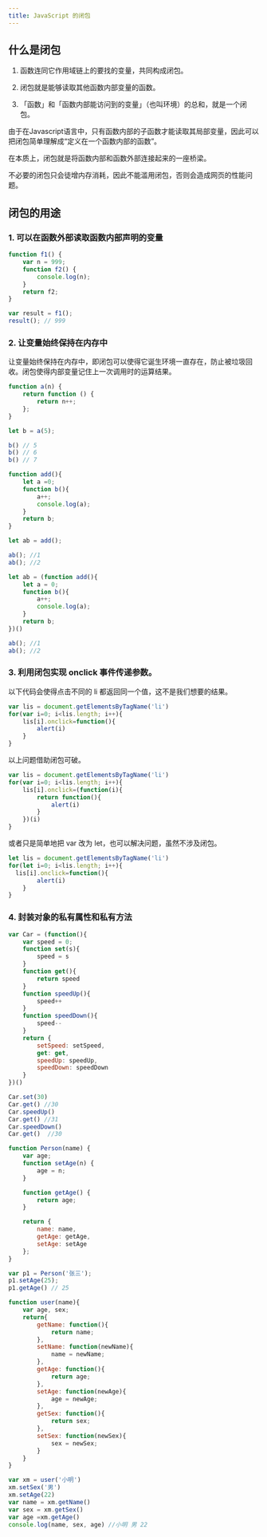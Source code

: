 ```yaml
---
title: JavaScript 的闭包
---
```


## 什么是闭包

1. 函数连同它作用域链上的要找的变量，共同构成闭包。

2. 闭包就是能够读取其他函数内部变量的函数。

3. 「函数」和「函数内部能访问到的变量」（也叫环境）的总和，就是一个闭包。

由于在Javascript语言中，只有函数内部的子函数才能读取其局部变量，因此可以把闭包简单理解成“定义在一个函数内部的函数”。

在本质上，闭包就是将函数内部和函数外部连接起来的一座桥梁。

不必要的闭包只会徒增内存消耗，因此不能滥用闭包，否则会造成网页的性能问题。

## 闭包的用途

### 1. 可以在函数外部读取函数内部声明的变量

```javascript
function f1() {
    var n = 999;
    function f2() {
        console.log(n);
    }
    return f2;
}

var result = f1();
result(); // 999
```

### 2. 让变量始终保持在内存中

让变量始终保持在内存中，即闭包可以使得它诞生环境一直存在，防止被垃圾回收。闭包使得内部变量记住上一次调用时的运算结果。

```javascript
function a(n) {
    return function () {
        return n++;
    };
}

let b = a(5);

b() // 5
b() // 6
b() // 7
```

```javascript
function add(){
    let a =0;
    function b(){
        a++;
        console.log(a);
    }
    return b;
}

let ab = add();

ab(); //1
ab(); //2
```

```javascript
let ab = (function add(){
    let a = 0;
    function b(){
        a++;
        console.log(a);
    }
    return b;
})()

ab(); //1
ab(); //2
```
### 3. 利用闭包实现 onclick 事件传递参数。

以下代码会使得点击不同的 li 都返回同一个值，这不是我们想要的结果。

```javascript
var lis = document.getElementsByTagName('li')
for(var i=0; i<lis.length; i++){
    lis[i].onclick=function(){
        alert(i)
    }
}
```

以上问题借助闭包可破。

```javascript
var lis = document.getElementsByTagName('li')
for(var i=0; i<lis.length; i++){
    lis[i].onclick=(function(i){
        return function(){
            alert(i)
        }
    })(i)
}
```

或者只是简单地把 var 改为 let，也可以解决问题，虽然不涉及闭包。

```javascript
let lis = document.getElementsByTagName('li')
for(let i=0; i<lis.length; i++){
  lis[i].onclick=function(){
        alert(i)
    }
}
```

### 4. 封装对象的私有属性和私有方法

```javascript
var Car = (function(){
    var speed = 0;
    function set(s){
        speed = s
    }
    function get(){
        return speed
    }
    function speedUp(){
        speed++
    }
    function speedDown(){
        speed--
    }
    return {
        setSpeed: setSpeed,
        get: get,
        speedUp: speedUp,
        speedDown: speedDown
    }
})()

Car.set(30)
Car.get() //30
Car.speedUp()
Car.get() //31
Car.speedDown()
Car.get()  //30
```

```javascript
function Person(name) {
    var age;
    function setAge(n) {
        age = n;
    }

    function getAge() {
        return age;
    }

    return {
        name: name,
        getAge: getAge,
        setAge: setAge
    };
}

var p1 = Person('张三');
p1.setAge(25);
p1.getAge() // 25
```

```javascript
function user(name){
    var age, sex;
    return{
        getName: function(){
            return name;
        },
        setName: function(newName){
            name = newName;    
        },    
        getAge: function(){
            return age;
        },
        setAge: function(newAge){
            age = newAge;
        },
        getSex: function(){
            return sex;
        },
        setSex: function(newSex){
            sex = newSex;
        }
    }
}

var xm = user('小明')
xm.setSex('男')
xm.setAge(22)
var name = xm.getName()
var sex = xm.getSex()
var age =xm.getAge()
console.log(name, sex, age) //小明 男 22
```